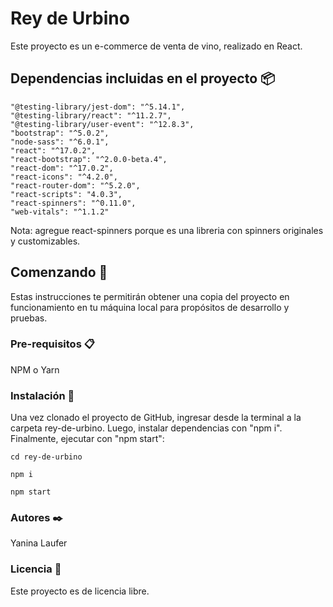 # Rey de Urbino

Este proyecto es un e-commerce de venta de vino, realizado en React.

## Dependencias incluidas en el proyecto 📦
    
    "@testing-library/jest-dom": "^5.14.1",
    "@testing-library/react": "^11.2.7",
    "@testing-library/user-event": "^12.8.3",
    "bootstrap": "^5.0.2",
    "node-sass": "^6.0.1",
    "react": "^17.0.2",
    "react-bootstrap": "^2.0.0-beta.4",
    "react-dom": "^17.0.2",
    "react-icons": "^4.2.0",
    "react-router-dom": "^5.2.0",
    "react-scripts": "4.0.3",
    "react-spinners": "^0.11.0",
    "web-vitals": "^1.1.2"

Nota: agregue react-spinners porque es una libreria con spinners originales y customizables.

## Comenzando 🚀

Estas instrucciones te permitirán obtener una copia del proyecto en funcionamiento en tu máquina local para propósitos de desarrollo y pruebas.

### Pre-requisitos 📋

NPM o Yarn

### Instalación 🔧

Una vez clonado el proyecto de GitHub, ingresar desde la terminal a la carpeta rey-de-urbino. Luego, instalar dependencias con "npm i". Finalmente, ejecutar con "npm start":

```
cd rey-de-urbino
```

```
npm i
```
```
npm start
```

### Autores ✒️
Yanina Laufer

### Licencia 📄
Este proyecto es de licencia libre.